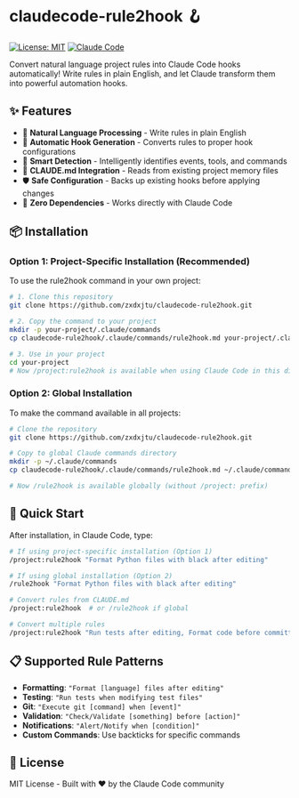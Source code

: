 # claudecode-rule2hook 🪝

[![License: MIT](https://img.shields.io/badge/License-MIT-yellow.svg)](https://opensource.org/licenses/MIT)
[![Claude Code](https://img.shields.io/badge/Claude%20Code-Compatible-blue.svg)](https://docs.anthropic.com/en/docs/claude-code)

Convert natural language project rules into Claude Code hooks automatically! Write rules in plain English, and let Claude transform them into powerful automation hooks.

## ✨ Features

- 🎯 **Natural Language Processing** - Write rules in plain English
- 🔄 **Automatic Hook Generation** - Converts rules to proper hook configurations
- 🧠 **Smart Detection** - Intelligently identifies events, tools, and commands
- 📝 **CLAUDE.md Integration** - Reads from existing project memory files
- 🛡️ **Safe Configuration** - Backs up existing hooks before applying changes
- 🚀 **Zero Dependencies** - Works directly with Claude Code

## 📦 Installation

### Option 1: Project-Specific Installation (Recommended)

To use the rule2hook command in your own project:

```bash
# 1. Clone this repository
git clone https://github.com/zxdxjtu/claudecode-rule2hook.git

# 2. Copy the command to your project
mkdir -p your-project/.claude/commands
cp claudecode-rule2hook/.claude/commands/rule2hook.md your-project/.claude/commands/

# 3. Use in your project
cd your-project
# Now /project:rule2hook is available when using Claude Code in this directory
```

### Option 2: Global Installation

To make the command available in all projects:

```bash
# Clone the repository
git clone https://github.com/zxdxjtu/claudecode-rule2hook.git

# Copy to global Claude commands directory
mkdir -p ~/.claude/commands
cp claudecode-rule2hook/.claude/commands/rule2hook.md ~/.claude/commands/

# Now /rule2hook is available globally (without /project: prefix)
```

## 🚀 Quick Start

After installation, in Claude Code, type:

```bash
# If using project-specific installation (Option 1)
/project:rule2hook "Format Python files with black after editing"

# If using global installation (Option 2)
/rule2hook "Format Python files with black after editing"

# Convert rules from CLAUDE.md
/project:rule2hook  # or /rule2hook if global

# Convert multiple rules
/project:rule2hook "Run tests after editing, Format code before committing"
```

## 📋 Supported Rule Patterns

- **Formatting**: `"Format [language] files after editing"`
- **Testing**: `"Run tests when modifying test files"`
- **Git**: `"Execute git [command] when [event]"`
- **Validation**: `"Check/Validate [something] before [action]"`
- **Notifications**: `"Alert/Notify when [condition]"`
- **Custom Commands**: Use backticks for specific commands

## 📄 License

MIT License - Built with ❤️ by the Claude Code community